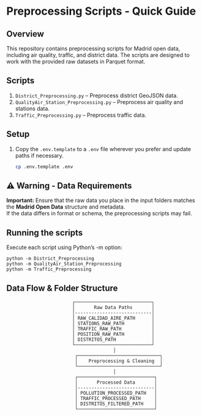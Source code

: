 # Preprocessing Scripts - Quick Guide

## Overview
This repository contains preprocessing scripts for Madrid open data, including air quality, traffic, and district data. The scripts are designed to work with the provided raw datasets in Parquet format.

## Scripts
1. `District_Preprocessing.py` – Preprocess district GeoJSON data.  
2. `QualityAir_Station_Preprocessing.py` – Preprocess air quality and stations data.  
3. `Traffic_Preprocessing.py` – Preprocess traffic data.  

## Setup
1. Copy the `.env.template` to a `.env` file wherever you prefer and update paths if necessary.  
   ```bash
   cp .env.template .env
   ```

## ⚠️ Warning - Data Requirements

**Important:** Ensure that the raw data you place in the input folders matches the **Madrid Open Data** structure and metadata.  
If the data differs in format or schema, the preprocessing scripts may fail.

## Running the scripts

Execute each script using Python’s -m option:
```
python -m District_Preprocessing
python -m QualityAir_Station_Preprocessing
python -m Traffic_Preprocessing
```
## Data Flow & Folder Structure

                            ┌────────────────────────────┐
                            │       Raw Data Paths       │
                            │----------------------------│
                            │ RAW_CALIDAD_AIRE_PATH      │
                            │ STATIONS_RAW_PATH          │
                            │ TRAFFIC_RAW_PATH           │
                            │ POSITION_RAW_PATH          │
                            │ DISTRITOS_PATH             │
                            └────────────────────────────┘
                                           │
                             ┌──────────────────────────────┐
                             │    Preprocessing & Cleaning  │
                             └──────────────────────────────┘
                                           │
                             ┌────────────────────────────┐
                             │       Processed Data       │
                             │----------------------------│
                             │ POLLUTION_PROCESSED_PATH   │
                             │ TRAFFIC_PROCESSED_PATH     │
                             │ DISTRITOS_FILTERED_PATH    │
                             └────────────────────────────┘